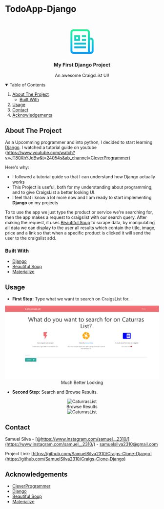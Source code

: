 # TodoApp-Django


<!-- PROJECT SHIELDS -->
<!--

[![Contributors][contributors-shield]][contributors-url]
[![Forks][forks-shield]][forks-url]
[![Stargazers][stars-shield]][stars-url]
[![Issues][issues-shield]][issues-url]
[![MIT License][license-shield]][license-url]
[![LinkedIn][linkedin-shield]][linkedin-url]



<!-- PROJECT LOGO -->
<br />
<p align="center">
  <a href="https://github.com/othneildrew/Best-README-Template">
    <img src="https://github.com/SamuelSilva2310/Craigs-Clone-Django/blob/main/readme_img/logo.png" alt="Logo" width="80" height="80">
  </a>

  <h3 align="center">My First Django Project</h3>

  <p align="center">
    An awesome CraigsList UI!
  </p>
</p>



<!-- TABLE OF CONTENTS -->
<details open="open">
  <summary>Table of Contents</summary>
  <ol>
    <li>
      <a href="#about-the-project">About The Project</a>
      <ul>
        <li><a href="#built-with">Built With</a></li>
      </ul>
    </li>
    <li><a href="#usage">Usage</a></li>
    <li><a href="#contact">Contact</a></li>
    <li><a href="#acknowledgements">Acknowledgements</a></li>
  </ol>
</details>



<!-- ABOUT THE PROJECT -->
## About The Project



As a Upcomming programmer and into python, I decided to start learning [Django](https://www.djangoproject.com/). I watched a tutorial guide on youtube (https://www.youtube.com/watch?v=JT80XhYJdBw&t=24054s&ab_channel=CleverProgrammer)  


Here's why:
* I followed a tutorial guide so that I can understand how Django actually works 
* This Project is useful, both for my understanding about programming, and to give CraigsList a better looking UI.
* I feel that i know a lot more now and I am ready to start implementing **Django** on my projects 

To to use the app we just type the product or service we're searching for, then the app makes a request to craigslist with our search query.
After making the request, it uses [Beautiful Soup](https://www.crummy.com/software/BeautifulSoup/bs4/doc/) to scrape data, by manipulating all data we can display to the user all results which contain the title, image, price and a link so that when a specific product is clicked it will send the user to the craigslist add.

### Built With
* [Django](https://www.djangoproject.com/)
* [Beautiful Soup](https://www.crummy.com/software/BeautifulSoup/bs4/doc/)
* [Materialize](https://materializecss.com/getting-started.html)


<!-- USAGE EXAMPLES -->
## Usage

- **First Step:**  Type what we want to search on CraigsList for.
<p align="center">
  <img src="https://github.com/SamuelSilva2310/Craigs-Clone-Django/blob/main/readme_img/Menu.png" alt="CaturrasList"/><br/>
  Much Better Looking
</p>

- **Second Step:**  Search and Browse Results.
<p align="center">
  <img src="https://github.com/SamuelSilva2310/Craigs-Clone-Django/blob/main/readme_img/Captura%20de%20ecr%C3%A3%202021-03-30%20095708.png" alt="CaturrasList"/><br/>
  Browse Results<br/>
  <img src="https://github.com/SamuelSilva2310/Craigs-Clone-Django/blob/main/readme_img/Captura%20de%20ecr%C3%A3%202021-03-30%20095756.png" alt="CaturrasList"/><br/>
</p>

<!-- CONTACT -->
## Contact

Samuel Silva - [@https://www.instagram.com/samuel__2310/](https://www.instagram.com/samuel__2310/) - samuelsilva2310@gmail.com

Project Link: [https://github.com/SamuelSilva2310/Craigs-Clone-Django](https://github.com/SamuelSilva2310/Craigs-Clone-Django)



<!-- ACKNOWLEDGEMENTS -->
## Acknowledgements
* [CleverProgrammer](https://www.youtube.com/channel/UCqrILQNl5Ed9Dz6CGMyvMTQ)
* [Django](https://www.djangoproject.com/)
* [Beautiful Soup](https://www.crummy.com/software/BeautifulSoup/bs4/doc/)
* [Materialize](https://materializecss.com/getting-started.html)






